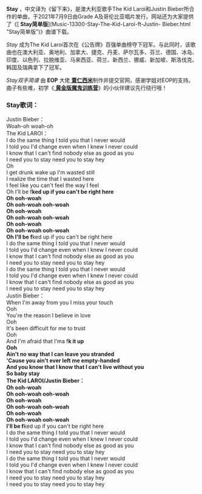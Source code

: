 

**Stay** ，中文译为《留下来》，是澳大利亚歌手The Kid Laroi和Justin Bieber所合作的单曲，于2021年7月9日由Grade
A及哥伦比亚唱片发行。网站还为大家提供了《[ **Stay简单版**](Music-13300-Stay-The-Kid-Laroi-ft-Justin-
Bieber.html "Stay简单版")》曲谱下载。

_Stay_ 成为The Kid
Laroi首次在《公告牌》百强单曲榜夺下冠军。与此同时，该歌曲也在澳大利亚、奥地利、加拿大、捷克、丹麦、萨尔瓦多、芬兰、德国、冰岛、印度、以色列、拉脱维亚、马来西亚、荷兰、新西兰、挪威、新加坡、斯洛伐克、韩国及瑞典拿下了冠军。

_Stay双手简谱_ 由 **EOP** 大佬[
**薏仁西米**](https://www.everyonepiano.cn/user-174607.html)制作并提交官网，感谢学姐对EOP的支持。曲子有些难，初学《[
**黄金版魔鬼训练营**](/sale-47-EOP魔鬼训练营黄金VIP版.html)》的小伙伴建议先行绕行哦！

### Stay歌词：

Justin Bieber：  
Woah-oh woah-oh  
The Kid LAROI：  
I do the same thing I told you that I never would  
I told you I'd change even when I knew I never could  
I know that I can't find nobody else as good as you  
I need you to stay need you to stay hey  
Oh  
I get drunk wake up I'm wasted still  
I realize the time that I wasted here  
I feel like you can't feel the way I feel  
Oh I'll be f**ked up if you can't be right here  
Oh ooh-woah  
Oh ooh-woah ooh-woah  
Oh ooh-woah  
Oh ooh-woah ooh-woah  
Oh ooh-woah  
Oh ooh-woah ooh-woah  
Oh I'll be f**ked up if you can't be right here  
I do the same thing I told you that I never would  
I told you I'd change even when I knew I never could  
I know that I can't find nobody else as good as you  
I need you to stay need you to stay hey  
I do the same thing I told you that I never would  
I told you I'd change even when I knew I never could  
I know that I can't find nobody else as good as you  
I need you to stay need you to stay hey  
Justin Bieber：  
When I'm away from you I miss your touch  
Ooh  
You're the reason I believe in love  
Ooh  
It's been difficult for me to trust  
Ooh  
And I'm afraid that I'ma f**k it up  
Ooh  
Ain't no way that I can leave you stranded  
'Cause you ain't ever left me empty-handed  
And you know that I know that I can't live without you  
So baby stay  
The Kid LAROI/Justin Bieber：  
Oh ooh-woah  
Oh ooh-woah ooh-woah  
Oh ooh-woah  
Oh ooh-woah ooh-woah  
Oh ooh-woah  
Oh ooh-woah ooh-woah  
I'll be f**ked up if you can't be right here  
I do the same thing I told you that I never would  
I told you I'd change even when I knew I never could  
I know that I can't find nobody else as good as you  
I need you to stay need you to stay hey  
I do the same thing I told you that I never would  
I told you I'd change even when I knew I never could  
I know that I can't find nobody else as good as you  
I need you to stay need you to stay hey  
I need you to stay need you to stay hey

